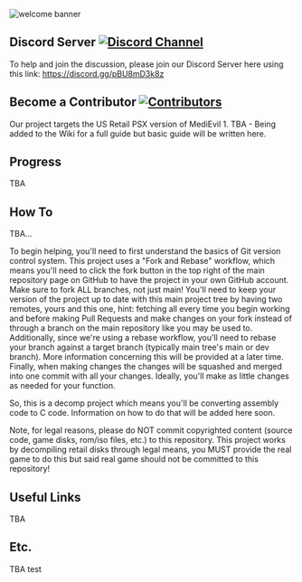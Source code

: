 ![welcome banner](https://github.com/DerpPrincess/medievil-decomp/assets/36901824/fea5fe49-2253-4105-b35a-a68ddcd69ec8)

[contributors]: https://github.com/MediEvilDecompilation/medievil-decomp/graphs/contributors
[contributors-badge]: https://img.shields.io/github/contributors/MediEvilDecompilation/medievil-decomp

[discord]: https://discord.gg/pBU8mD3k8z
[discord-badge]: https://img.shields.io/discord/1148969469918580807?color=%237289DA&logo=discord&logoColor=%23FFFFFF

## Discord Server [![Discord Channel][discord-badge]][discord]
To help and join the discussion, please join our Discord Server here using this link: https://discord.gg/pBU8mD3k8z

## Become a Contributor [![Contributors][contributors-badge]][contributors] 
Our project targets the US Retail PSX version of MediEvil 1. TBA - Being added to the Wiki for a full guide but basic guide will be written here.

## Progress
TBA 

## How To
TBA...

To begin helping, you'll need to first understand the basics of Git version control system. This project uses a "Fork and Rebase" workflow, which means you'll need to click the fork button in the top right of the main repository page on GitHub to have the project in your own GitHub account. Make sure to fork ALL branches, not just main! You'll need to keep your version of the project up to date with this main project tree by having two remotes, yours and this one, hint: fetching all every time you begin working and before making Pull Requests and make changes on your fork instead of through a branch on the main repository like you may be used to. Additionally, since we're using a rebase workflow, you'll need to rebase your branch against a target branch (typically main tree's main or dev branch). More information concerning this will be provided at a later time. Finally, when making changes the changes will be squashed and merged into one commit with all your changes. Ideally, you'll make as little changes as needed for your function.

So, this is a decomp project which means you'll be converting assembly code to C code. Information on how to do that will be added here soon.

Note, for legal reasons, please do NOT commit copyrighted content (source code, game disks, rom/iso files, etc.) to this repository. This project works by decompiling retail disks through legal means, you MUST provide the real game to do this but said real game should not be committed to this repository!

## Useful Links
TBA

## Etc.
TBA test
